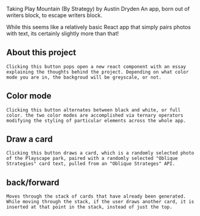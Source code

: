 Taking Play Mountain (By Strategy) by Austin Dryden
An app, born out of writers block, to escape writers block.

While this seems like a relatively basic React app that simply pairs photos with text, its certainly slightly more than that!

## About this project
    Clicking this button pops open a new react component with an essay explaining the thoughts behind the project. Depending on what color mode you are in, the backgroud will be greyscale, or not.

## Color mode
    Clicking this button alternates between black and white, or full color. the two color modes are accomplished via ternary operators modifying the styling of particular elements across the whole app.

## Draw a card
    Clicking this button draws a card, which is a randomly selected photo of the Playscape park, paired with a randomly selected "Oblique Strategies" card text, pulled from an "Oblique Strateges" API.

## back/forward
    Moves through the stack of cards that have already been generated. While moving through the stack, if the user draws another card, it is inserted at that point in the stack, instead of just the top.
